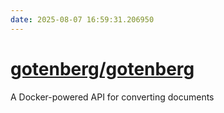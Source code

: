 ```yaml
---
date: 2025-08-07 16:59:31.206950
---
```


# [gotenberg/gotenberg](https://github.com/gotenberg/gotenberg)

A Docker-powered API for converting documents